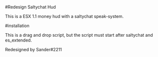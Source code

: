 #Redesign Saltychat Hud

This is a ESX 1.1 money hud with a saltychat speak-system.

#installation

This is a drag and drop script, but the script must start after saltychat and es_extended.


Redesigned by Sander#2211
